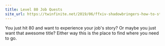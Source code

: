 ```yaml
---
title: Level 80 Job Quests
site_url: https://twinfinite.net/2019/06/ffxiv-shadowbringers-how-to-start-all-level-80-job-quests/
---
```

You just hit 80 and want to experience your job's story? Or maybe you just want that awesome title? Either way this is the place to find where you need to go.